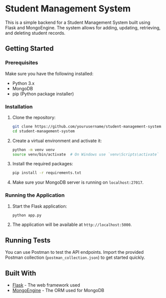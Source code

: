 # Student Management System

This is a simple backend for a Student Management System built using Flask and MongoEngine. The system allows for adding, updating, retrieving, and deleting student records.

## Getting Started

### Prerequisites

Make sure you have the following installed:

- Python 3.x
- MongoDB
- pip (Python package installer)

### Installation

1. Clone the repository:

    ```bash
    git clone https://github.com/yourusername/student-management-system.git
    cd student-management-system
    ```

2. Create a virtual environment and activate it:

    ```bash
    python -m venv venv
    source venv/bin/activate  # On Windows use `venv\Scripts\activate`
    ```

3. Install the required packages:

    ```bash
    pip install -r requirements.txt
    ```

4. Make sure your MongoDB server is running on `localhost:27017`.

### Running the Application

1. Start the Flask application:

    ```bash
    python app.py
    ```

2. The application will be available at `http://localhost:5000`.

## Running Tests

You can use Postman to test the API endpoints. Import the provided Postman collection (`postman_collection.json`) to get started quickly.

## Built With

- [Flask](https://flask.palletsprojects.com/) - The web framework used
- [MongoEngine](https://mongoengine.org/) - The ORM used for MongoDB
